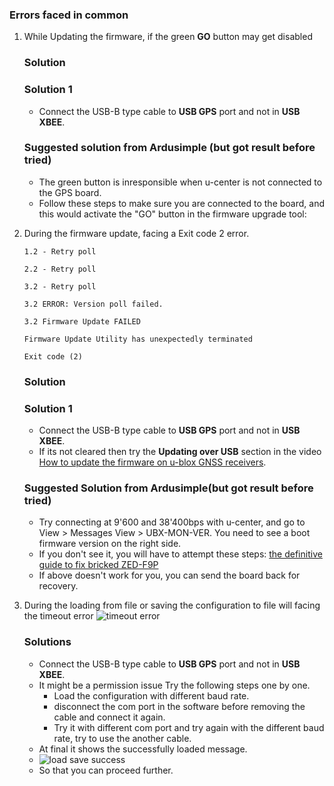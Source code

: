 ### Errors faced in common
1. While Updating the firmware, if the green **GO** button may get disabled
   ### Solution

   ### Solution 1
   - Connect the USB-B type cable to **USB GPS** port and not in **USB XBEE**.
     
   ### Suggested solution from Ardusimple (but got result before tried)
   - The green button is inresponsible when u-center is not connected to the GPS board.
   - Follow these steps to make sure you are connected to the board, and this would activate the "GO" button in the firmware upgrade tool: [](https://www.youtube.com/watch?v=bcHDmD_9r-k)
   
2. During the firmware update, facing a Exit code 2 error.
    ``` 
    1.2 - Retry poll
   
    2.2 - Retry poll
   
    3.2 - Retry poll

    3.2 ERROR: Version poll failed.

    3.2 Firmware Update FAILED

    Firmware Update Utility has unexpectedly terminated

    Exit code (2)
    ```

   ### Solution

   ### Solution 1
   - Connect the USB-B type cable to **USB GPS** port and not in **USB XBEE**.
   - If its not cleared then try the **Updating over USB** section in the video [How to update the firmware on u-blox GNSS receivers](https://youtu.be/lqZ1wTd9gKU?si=oB4lXuNcgepNKxc9).
  
   ### Suggested Solution from Ardusimple(but got result before tried)
   - Try connecting at 9'600 and 38'400bps with u-center, and go to View > Messages View > UBX-MON-VER. You need to see a boot firmware version on the right side.
   - If you don't see it, you will have to attempt these steps: [the definitive guide to fix bricked ZED-F9P](https://www.ardusimple.com/simplertk2b-hack-3/)
   - If above doesn't work for you, you can send the board back for recovery.
   
4. During the loading from file or saving the configuration to file will facing the timeout error
   ![timeout error](https://github.com/user-attachments/assets/d6c4c091-3a6d-4895-8316-bf5accd167a2)
   ### Solutions
   - Connect the USB-B type cable to **USB GPS** port and not in **USB XBEE**.
   - It might be a permission issue Try the following steps one by one.
     - Load the configuration with different baud rate.
     - disconnect the com port in the software before removing the cable and connect it again.
     - Try it with different com port and try again with the different baud rate, try to use the another cable.
   - At final it shows the successfully loaded message.
   - ![load save success](https://github.com/user-attachments/assets/679932b9-ee97-4611-8931-a8a3936c51ec)
   - So that you can proceed further.

